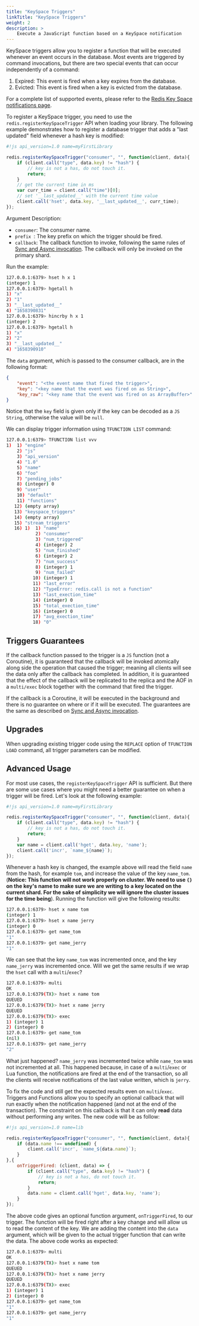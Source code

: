 ```yaml
---
title: "KeySpace Triggers"
linkTitle: "KeySpace Triggers"
weight: 2
description: >
    Execute a JavaScript function based on a KeySpace notification
---
```


KeySpace triggers allow you to register a function that will be executed whenever an event occurs in the database. Most events are triggered by command invocations, but there are two special events that can occur independently of a command:

1. Expired: This event is fired when a key expires from the database.
2. Evicted: This event is fired when a key is evicted from the database.

For a complete list of supported events, please refer to the [Redis Key Space notifications page](https://redis.io/docs/manual/keyspace-notifications/#events-generated-by-different-commands).

To register a KeySpace trigger, you need to use the `redis.registerKeySpaceTrigger` API when loading your library. The following example demonstrates how to register a database trigger that adds a "last updated" field whenever a hash key is modified:

```js
#!js api_version=1.0 name=myFirstLibrary

redis.registerKeySpaceTrigger("consumer", "", function(client, data){
    if (client.call("type", data.key) != "hash") {
        // key is not a has, do not touch it.
        return;
    }
    // get the current time in ms
    var curr_time = client.call("time")[0];
    // set '__last_updated__' with the current time value
    client.call('hset', data.key, '__last_updated__', curr_time);
});
```

Argument Description:

* `consumer`: The consumer name.
* `prefix `: The key prefix on which the trigger should be fired.
* `callback`: The callback function to invoke, following the same rules of [Sync and Async invocation](/docs/interact/programmability/triggers-and-functions/concepts/sync_async/). The callback will only be invoked on the primary shard.

Run the example:

```bash
127.0.0.1:6379> hset h x 1
(integer) 1
127.0.0.1:6379> hgetall h
1) "x"
2) "1"
3) "__last_updated__"
4) "1658390831"
127.0.0.1:6379> hincrby h x 1
(integer) 2
127.0.0.1:6379> hgetall h
1) "x"
2) "2"
3) "__last_updated__"
4) "1658390910"
```

The `data` argument, which is passed to the consumer callback, are in the following format:

```json
{
    "event": "<the event name that fired the trigger>",
    "key": "<key name that the event was fired on as String>",
    "key_raw": "<key name that the event was fired on as ArrayBuffer>"
}
```

Notice that the `key` field is given only if the key can be decoded as a `JS` `String`, otherwise the value will be `null`.

We can display trigger information using `TFUNCTION LIST` command:

```bash
127.0.0.1:6379> TFUNCTION list vvv
1)  1) "engine"
    2) "js"
    3) "api_version"
    4) "1.0"
    5) "name"
    6) "foo"
    7) "pending_jobs"
    8) (integer) 0
    9) "user"
    10) "default"
    11) "functions"
   12) (empty array)
   13) "keyspace_triggers"
   14) (empty array)
   15) "stream_triggers"
   16) 1)  1) "name"
           2) "consumer"
           3) "num_triggered"
           4) (integer) 2
           5) "num_finished"
           6) (integer) 2
           7) "num_success"
           8) (integer) 1
           9) "num_failed"
          10) (integer) 1
          11) "last_error"
          12) "TypeError: redis.call is not a function"
          13) "last_exection_time"
          14) (integer) 0
          15) "total_exection_time"
          16) (integer) 0
          17) "avg_exection_time"
          18) "0"
```

## Triggers Guarantees

If the callback function passed to the trigger is a `JS` function (not a Coroutine), it is guaranteed that the callback will be invoked atomically along side the operation that caused the trigger; meaning all clients will see the data only after the callback has completed. In addition, it is guaranteed that the effect of the callback will be replicated to the replica and the AOF in a `multi/exec` block together with the command that fired the trigger.

If the callback is a Coroutine, it will be executed in the background and there is no guarantee on where or if it will be executed. The guarantees are the same as described on [Sync and Async invocation](/docs/interact/programmability/triggers-and-functions/concepts/sync_async/).

## Upgrades

When upgrading existing trigger code using the `REPLACE` option of `TFUNCTION LOAD` command, all trigger parameters can be modified.

## Advanced Usage

For most use cases, the `registerKeySpaceTrigger` API is sufficient. But there are some use cases where you might need a better guarantee on when a trigger will be fired. Let's look at the following example:

```js
#!js api_version=1.0 name=myFirstLibrary

redis.registerKeySpaceTrigger("consumer", "", function(client, data){
    if (client.call("type", data.key) != "hash") {
        // key is not a has, do not touch it.
        return;
    }
    var name = client.call('hget', data.key, 'name');
    client.call('incr', `name_${name}`);
});
```

Whenever a hash key is changed, the example above will read the field `name` from the hash, for example `tom`, and increase the value of the key `name_tom`. (**Notice: This function will not work properly on cluster. We need to use `{}` on the key's name to make sure we are writing to a key located on the current shard. For the sake of simplicity we will ignore the cluster issues for the time being**). Running the function will give the following results:

```bash
127.0.0.1:6379> hset x name tom
(integer) 1
127.0.0.1:6379> hset x name jerry
(integer) 0
127.0.0.1:6379> get name_tom
"1"
127.0.0.1:6379> get name_jerry
"1"
```

We can see that the key `name_tom` was incremented once, and the key `name_jerry` was incremented once. Will we get the same results if we wrap the `hset` call with a `multi`/`exec`?

```bash
127.0.0.1:6379> multi
OK
127.0.0.1:6379(TX)> hset x name tom
QUEUED
127.0.0.1:6379(TX)> hset x name jerry
QUEUED
127.0.0.1:6379(TX)> exec
1) (integer) 1
2) (integer) 0
127.0.0.1:6379> get name_tom
(nil)
127.0.0.1:6379> get name_jerry
"2"
```

What just happened? `name_jerry` was incremented twice while `name_tom` was not incremented at all. This happened because, in case of a `multi`/`exec` or Lua function, the notifications are fired at the end of the transaction, so all the clients will receive notifications of the last value written, which is `jerry`.

To fix the code and still get the expected results even on `multi`/`exec`. Triggers and Functions allow you to specify an optional callback that will run exactly when the notification happened (and not at the end of the transaction). The constraint on this callback is that it can only **read** data without performing any writes. The new code will be as follow:

```js
#!js api_version=1.0 name=lib

redis.registerKeySpaceTrigger("consumer", "", function(client, data){
    if (data.name !== undefined) {
        client.call('incr', `name_${data.name}`);
    }
},{
    onTriggerFired: (client, data) => {
        if (client.call("type", data.key) != "hash") {
            // key is not a has, do not touch it.
            return;
        }
        data.name = client.call('hget', data.key, 'name');
    }
});
```

The above code gives an optional function argument, `onTriggerFired`, to our trigger. The function will be fired right after a key change and will allow us to read the content of the key. We are adding the content into the `data` argument, which will be given to the actual trigger function that can write the data. The above code works as expected:

```bash
127.0.0.1:6379> multi
OK
127.0.0.1:6379(TX)> hset x name tom
QUEUED
127.0.0.1:6379(TX)> hset x name jerry
QUEUED
127.0.0.1:6379(TX)> exec
1) (integer) 1
2) (integer) 0
127.0.0.1:6379> get name_tom
"1"
127.0.0.1:6379> get name_jerry
"1"
```
